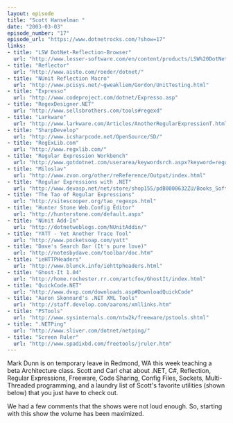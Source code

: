 ```yaml
---
layout: episode
title: "Scott Hanselman "
date: "2003-03-03"
episode_number: "17"
episode_url: "https://www.dotnetrocks.com/?show=17"
links:
- title: "LSW DotNet-Reflection-Browser"
  url: "http://www.lesser-software.com/en/content/products/LSW%20DotNet-Tools/LSW_DotNet_Reflection_Browser.htm"
- title: "Reflector"
  url: "http://www.aisto.com/roeder/dotnet/"
- title: "NUnit Reflection Macro"
  url: "http://www.pcisys.net/~gweakliem/Gordon/UnitTesting.html"
- title: "Expresso"
  url: "http://www.codeproject.com/dotnet/Expresso.asp"
- title: "RegexDesigner.NET"
  url: "http://www.sellsbrothers.com/tools#regexd"
- title: "Larkware"
  url: "http://www.larkware.com/Articles/AnotherRegularExpressionT.html"
- title: "SharpDevelop"
  url: "http://www.icsharpcode.net/OpenSource/SD/"
- title: "RegExLib.com"
  url: "http://www.regxlib.com/"
- title: "Regular Expression Workbench"
  url: "http://www.gotdotnet.com/userarea/keywordsrch.aspx?keyword=regular%20expression%20workbench"
- title: "Miloslav"
  url: "http://www.zvon.org/other/reReference/Output/index.html"
- title: "Regular Expressions with .NET"
  url: "http://www.devasp.net/net/store/shop155/pdB0000632ZU/Books_Software/Books/"
- title: "The Tao of Regular Expressions"
  url: "http://sitescooper.org/tao_regexps.html"
- title: "Hunter Stone Web.Config Editor"
  url: "http://hunterstone.com/default.aspx"
- title: "NUnit Add-In"
  url: "http://dotnetweblogs.com/NUnitAddin/"
- title: "YATT - Yet Another Trace Tool"
  url: "http://www.pocketsoap.com/yatt"
- title: "Dave's Search Bar (It's pure love)"
  url: "http://notesbydave.com/toolbar/doc.htm"
- title: "ieHTTPHeaders"
  url: "http://www.blunck.info/iehttpheaders.html"
- title: "Ghost-It 1.04"
  url: "http://home.rochester.rr.com/artcfox/GhostIt/index.html"
- title: "QuickCode.NET"
  url: "http://www.dvxp.com/downloads.asp#DownloadQuickCode"
- title: "Aaron Skonnard's .NET XML Tools"
  url: "http://staff.develop.com/aarons/xmllinks.htm"
- title: "PSTools"
  url: "http://www.sysinternals.com/ntw2k/freeware/pstools.shtml"
- title: ".NETPing"
  url: "http://www.sliver.com/dotnet/netping/"
- title: "Screen Ruler"
  url: "http://www.spadixbd.com/freetools/jruler.htm"
---
```


Mark Dunn is on temporary leave in Redmond, WA this week teaching a beta Architecture class. Scott and Carl chat about .NET, C#, Reflection, Regular Expressions, Freeware, Code Sharing, Config Files, Sockets, Multi-Threaded programming, and a laundry list of Scott's favorite utilities (shown below) that you just have to check out. 

We had a few comments that the shows were not loud enough. So, starting with this show the volume has been maximized.
